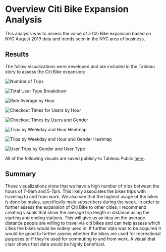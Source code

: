 # Overview Citi Bike Expansion Analysis
This analysis was to assess the value of a Citi Bike expansion based on NYC August 2019 data and trends seen in the NYC area of business.

## Results
The follow visualizations were developed and are included in the Tableau story to assess the Citi Bike expansion:

![Number of Trips](https://github.com/Trevor-Jackson94/bikesharing/blob/main/Images/Citi%20Bike%20August%202019%20Data%20Story_numberofrides.png?raw=true)

![Total User Type Breakdown](https://github.com/Trevor-Jackson94/bikesharing/blob/main/Images/User%20Type%20Breakdown.png?raw=true)

![Ride Average by Hour](https://github.com/Trevor-Jackson94/bikesharing/blob/main/Images/Ride%20Avg%20by%20Hour.png?raw=true)

![Checkout Times for Users by Hour](https://github.com/Trevor-Jackson94/bikesharing/blob/main/Images/Checkout%20Times%20for%20Users%20by%20Hour.png?raw=true)

![Checkout Times by Users and Gender](https://github.com/Trevor-Jackson94/bikesharing/blob/main/Images/Checkout%20Times%20for%20Users%20by%20Hour%20and%20Gender.png?raw=true)

![Trips by Weekday and Hour Heatmap](https://github.com/Trevor-Jackson94/bikesharing/blob/main/Images/Trips%20by%20Weekday%20heatmap.png?raw=true)

![Trips by Weekday and Hour and Gender Heatmap](https://github.com/Trevor-Jackson94/bikesharing/blob/main/Images/Trips%20by%20Gender%20heatmap.png?raw=true)

![User Trips by Gender and User Type](https://github.com/Trevor-Jackson94/bikesharing/blob/main/Images/User%20Trips%20by%20Gender%20and%20User%20Type.png?raw=true)

All of the following visuals are saved publicly to Tableau Public [here](https://public.tableau.com/views/CitiBikeAugust2019DataStory/CitiBikeAugust2019DataStory?:language=en-US&publish=yes&:display_count=n&:origin=viz_share_link).

## Summary
These visualizations show that we have a high number of trips between the hours of 7-9am and 5-7pm. This likely associates the bikes trips with traveling to and from work. We also see that the highest usage of the bikes is done by males, specifically male subscribers during the week. In order to further assess the expansion of Citi Bike to other cities, I recommend creating visuals that show the average trip length in distance using the starting and ending stations. This will give us an idea on the average distance people are willing to travel via citi bikes and can help assess which cities the bikes would be widely used in. If further data was to be acquired it would be good to further assess whether the bikes are used for recreational purposes or if they're used for commuting to and from work. A visual that clear shows that data would be highly beneficial. 
